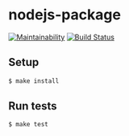 # nodejs-package

[![Maintainability](https://api.codeclimate.com/v1/badges/32317162a06b3dccb13b/maintainability)](https://codeclimate.com/github/Rastler/project-lvl4-s239/maintainability)
[![Build Status](https://travis-ci.org/Rastler/project-lvl4-s239.svg?branch=master)](https://travis-ci.org/Rastler/project-lvl4-s239)

## Setup

```sh
$ make install
```

## Run tests

```sh
$ make test
```
